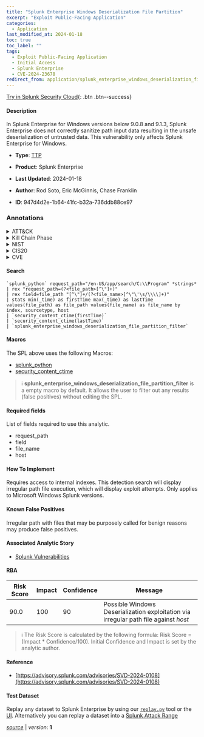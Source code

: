 ```yaml
---
title: "Splunk Enterprise Windows Deserialization File Partition"
excerpt: "Exploit Public-Facing Application"
categories:
  - Application
last_modified_at: 2024-01-18
toc: true
toc_label: ""
tags:
  - Exploit Public-Facing Application
  - Initial Access
  - Splunk Enterprise
  - CVE-2024-23678
redirect_from: application/splunk_enterprise_windows_deserialization_file_partition/
---
```




[Try in Splunk Security Cloud](https://www.splunk.com/en_us/cyber-security.html){: .btn .btn--success}

#### Description

In Splunk Enterprise for Windows versions below 9.0.8 and 9.1.3, Splunk Enterprise does not correctly sanitize path input data resulting in the unsafe deserialization of untrusted data. This vulnerability only affects Splunk Enterprise for Windows.

- **Type**: [TTP](https://github.com/splunk/security_content/wiki/Detection-Analytic-Types)
- **Product**: Splunk Enterprise

- **Last Updated**: 2024-01-18
- **Author**: Rod Soto, Eric McGinnis, Chase Franklin
- **ID**: 947d4d2e-1b64-41fc-b32a-736ddb88ce97

### Annotations
<details>
  <summary>ATT&CK</summary>

<div markdown="1">

#### [ATT&CK](https://attack.mitre.org/)

| ID          | Technique   | Tactic         |
| ----------- | ----------- |--------------- |
| [T1190](https://attack.mitre.org/techniques/T1190/) | Exploit Public-Facing Application | Initial Access |

</div>
</details>


<details>
  <summary>Kill Chain Phase</summary>

<div markdown="1">

* Delivery


</div>
</details>


<details>
  <summary>NIST</summary>

<div markdown="1">

* DE.CM



</div>
</details>

<details>
  <summary>CIS20</summary>

<div markdown="1">

* CIS 10



</div>
</details>

<details>
  <summary>CVE</summary>

<div markdown="1">

| ID          | Summary | [CVSS](https://nvd.nist.gov/vuln-metrics/cvss) |
| ----------- | ----------- | -------------- |
| [CVE-2024-23678](https://nvd.nist.gov/vuln/detail/CVE-2024-23678) | In Splunk Enterprise for Windows versions below 9.0.8 and 9.1.3, Splunk Enterprise does not correctly sanitize path input data. This results in the unsafe deserialization of untrusted data from a separate disk partition on the machine. This vulnerability only affects Splunk Enterprise for Windows. | None |



</div>
</details>


#### Search

```
`splunk_python` request_path="/en-US/app/search/C:\\Program" *strings* 
| rex "request_path=(?<file_path>[^\"]+)" 
| rex field=file_path "[^\"]+/(?<file_name>[^\"\'\s/\\\\]+)" 
| stats min(_time) as firstTime max(_time) as lastTime values(file_path) as file_path values(file_name) as file_name by index, sourcetype, host 
| `security_content_ctime(firstTime)` 
| `security_content_ctime(lastTime)` 
| `splunk_enterprise_windows_deserialization_file_partition_filter`
```

#### Macros
The SPL above uses the following Macros:
* [splunk_python](https://github.com/splunk/security_content/blob/develop/macros/splunk_python.yml)
* [security_content_ctime](https://github.com/splunk/security_content/blob/develop/macros/security_content_ctime.yml)

> :information_source:
> **splunk_enterprise_windows_deserialization_file_partition_filter** is a empty macro by default. It allows the user to filter out any results (false positives) without editing the SPL.



#### Required fields
List of fields required to use this analytic.
* request_path
* field
* file_name
* host



#### How To Implement
Requires access to internal indexes. This detection search will display irregular path file execution, which will display exploit attempts. Only applies to Microsoft Windows Splunk versions.
#### Known False Positives
Irregular path with files that may be purposely called for benign reasons may produce false positives.

#### Associated Analytic Story
* [Splunk Vulnerabilities](/stories/splunk_vulnerabilities)




#### RBA

| Risk Score  | Impact      | Confidence   | Message      |
| ----------- | ----------- |--------------|--------------|
| 90.0 | 100 | 90 | Possible Windows Deserialization exploitation via irregular path file against $host$ |


> :information_source:
> The Risk Score is calculated by the following formula: Risk Score = (Impact * Confidence/100). Initial Confidence and Impact is set by the analytic author.


#### Reference

* [https://advisory.splunk.com/advisories/SVD-2024-0108](https://advisory.splunk.com/advisories/SVD-2024-0108)



#### Test Dataset
Replay any dataset to Splunk Enterprise by using our [`replay.py`](https://github.com/splunk/attack_data#using-replaypy) tool or the [UI](https://github.com/splunk/attack_data#using-ui).
Alternatively you can replay a dataset into a [Splunk Attack Range](https://github.com/splunk/attack_range#replay-dumps-into-attack-range-splunk-server)




[*source*](https://github.com/splunk/security_content/tree/develop/detections/application/splunk_enterprise_windows_deserialization_file_partition.yml) \| *version*: **1**